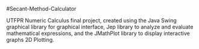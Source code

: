 #Secant-Method-Calculator

UTFPR Numeric Calculus final project, created using the Java Swing graphical library for graphical interface, Jep library to analyze and evaluate mathematical expressions, and the JMathPlot library to display interactive graphs 2D Plotting.

